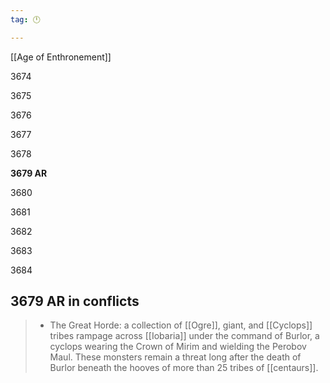 ```yaml
---
tag: 🕛

---
```

[[Age of Enthronement]]


3674

3675

3676

3677

3678

**3679 AR**

3680

3681

3682

3683

3684



## 3679 AR in conflicts

>  - The Great Horde: a collection of [[Ogre]], giant, and [[Cyclops]] tribes rampage across [[Iobaria]] under the command of Burlor, a cyclops wearing the Crown of Mirim and wielding the Perobov Maul. These monsters remain a threat long after the death of Burlor beneath the hooves of more than 25 tribes of [[centaurs]].






